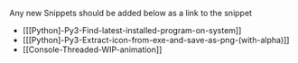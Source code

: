Any new Snippets should be added below as a link to the snippet

* [[[Python]-Py3-Find-latest-installed-program-on-system]]
* [[[Python]-Py3-Extract-icon-from-exe-and-save-as-png-(with-alpha)]]
* [[Console-Threaded-WIP-animation]]